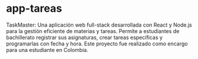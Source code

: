 # app-tareas
TaskMaster: Una aplicación web full-stack desarrollada con React y Node.js para la gestión eficiente de materias y tareas. Permite a estudiantes de bachillerato registrar sus asignaturas, crear tareas específicas y programarlas con fecha y hora. Este proyecto fue realizado como encargo para una estudiante en Colombia.
